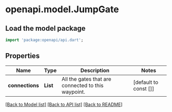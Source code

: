 # openapi.model.JumpGate

## Load the model package
```dart
import 'package:openapi/api.dart';
```

## Properties
Name | Type | Description | Notes
------------ | ------------- | ------------- | -------------
**connections** | **List<String>** | All the gates that are connected to this waypoint. | [default to const []]

[[Back to Model list]](../README.md#documentation-for-models) [[Back to API list]](../README.md#documentation-for-api-endpoints) [[Back to README]](../README.md)


